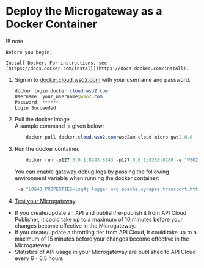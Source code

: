 # Deploy the Microgateway as a Docker Container

!!! note
    
    Before you begin,
    
    Install Docker. For instructions, see [https://docs.docker.com/install](https://docs.docker.com/install).
    

1.  Sign in to [docker.cloud.wso2.com](http://docker.cloud.wso2.com)
    with your username and password.

    ``` java
    docker login docker.cloud.wso2.com
    Username: your_username@wso2.com
    Password: ******
    Login Succeeded
    ```

2.  Pull the docker image.</br> 
    A sample command is given below:

    ``` java
        docker pull docker.cloud.wso2.com/wso2am-cloud-micro-gw:2.6.0
    ```

3.  Run the docker container.

    ``` java
        docker run -p127.0.0.1:8243:8243 -p127.0.0.1:8280:8280 -e "WSO2_CLOUD_ORG_KEY=your_organization_key" -e "WSO2_CLOUD_EMAIL=your_username@wso2.com" -e "WSO2_CLOUD_PASSWORD=your_cloud_password" docker.cloud.wso2.com/wso2am-cloud-micro-gw:2.6.0
    ```

    You can enable gateway debug logs by
    passing the following environment variable when running the docker
    container:

    ``` java
     -e "LOG4J_PROPERTIES=log4j.logger.org.apache.synapse.transport.http.headers=DEBUG, log4j.logger.org.apache.synapse.transport.http.wire=DEBUG"
    ```

4.  [Test your
    Microgateway](../deploy-the-microgateway/#test-the-deployment).

-   If you create/update an API and publish/re-publish it from API Cloud
    Publisher, it could take up to a maximum of 10 minutes before your
    changes become effective in the Microgateway.
-   If you create/update a throttling tier from API Cloud, it could take
    up to a maximum of 15 minutes before your changes become effective
    in the Microgateway.
-   Statistics of API usage in your Microgateway are published to API
    Cloud every 6 - 6.5 hours.

